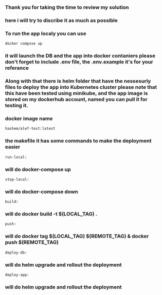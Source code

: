 ### Thank you for taking the time to review my solution
### here i will try to discribe it as much as possible
### To run the app localy you can use 
`docker compose up` 
### it will launch the DB and the app into docker contaniers please don't forget to include .env file, the .env.example it's for your referance

### Along with that there is helm folder that have the nessesurly files to deploy the app into Kubernetes cluster please note that this have been tested using minikube, and the app image is stored on my dockerhub account, named you can pull it for testing it.
### docker image name
`hashem/alef-test:latest`
### the makefile it has some commands to make the deployment easier

`run-local:`

### will do	docker-compose up 

`stop-local:`
### will do	docker-compose down

`build:`
### will do	docker build -t $(LOCAL_TAG) .

`push:`
### will do	docker tag $(LOCAL_TAG) $(REMOTE_TAG) & docker push $(REMOTE_TAG)

`deploy-db:`
### will do	helm upgrade and rollout the deployment



`deploy-app:`
### will do	helm upgrade and rollout the deployment